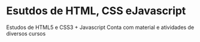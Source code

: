 # Esutdos de HTML, CSS eJavascript
 
Estudos de HTML5 e CSS3 + Javascript
Conta com material e atividades de diversos cursos
